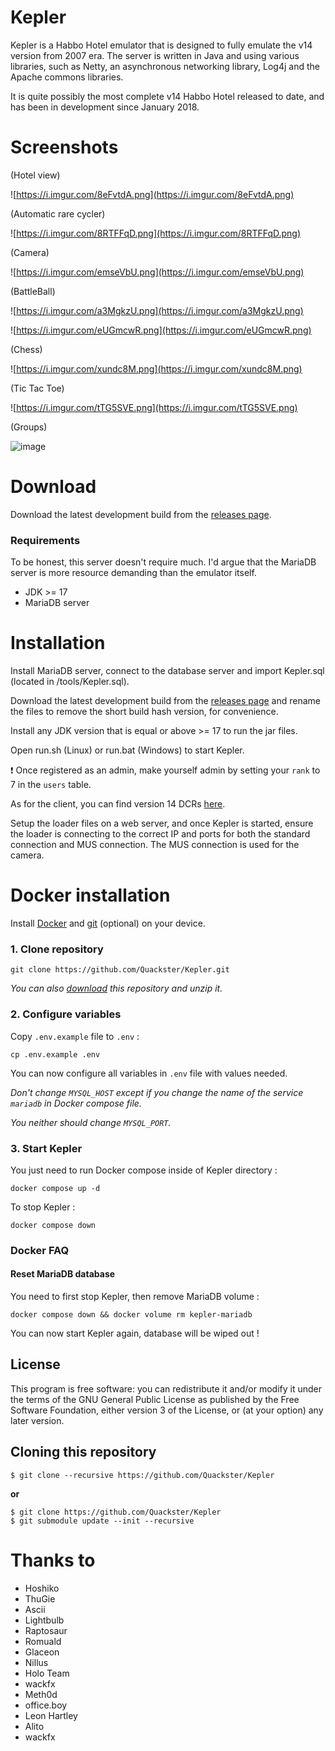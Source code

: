 # Kepler

Kepler is a Habbo Hotel emulator that is designed to fully emulate the v14 version from 2007 era. 
The server is written in Java and using various libraries, such as Netty, an asynchronous networking library, Log4j and the Apache commons libraries.

It is quite possibly the most complete v14 Habbo Hotel released to date, and has been in development since January 2018.

# Screenshots

(Hotel view)

![https://i.imgur.com/8eFvtdA.png](https://i.imgur.com/8eFvtdA.png)

(Automatic rare cycler)

![https://i.imgur.com/8RTFFqD.png](https://i.imgur.com/8RTFFqD.png)

(Camera)

![https://i.imgur.com/emseVbU.png](https://i.imgur.com/emseVbU.png)

(BattleBall)

![https://i.imgur.com/a3MgkzU.png](https://i.imgur.com/a3MgkzU.png)

![https://i.imgur.com/eUGmcwR.png](https://i.imgur.com/eUGmcwR.png)

(Chess)

![https://i.imgur.com/xundc8M.png](https://i.imgur.com/xundc8M.png)

(Tic Tac Toe)

![https://i.imgur.com/tTG5SVE.png](https://i.imgur.com/tTG5SVE.png)

(Groups)

![image](https://github.com/user-attachments/assets/bb623986-99c5-4ca3-89a9-44f571d3b0a7)


# Download

Download the latest development build from the [releases page](https://github.com/Quackster/Kepler/releases).

### Requirements

To be honest, this server doesn't require much. I'd argue that the MariaDB server is more resource demanding than the emulator itself. 

- JDK >= 17
- MariaDB server

# Installation

Install MariaDB server, connect to the database server and import Kepler.sql (located in /tools/Kepler.sql).

Download the latest development build from the [releases page](https://github.com/Quackster/Kepler/releases) and rename the files to remove the short build hash version, for convenience. 

Install any JDK version that is equal or above >= 17 to run the jar files.

Open run.sh (Linux) or run.bat (Windows) to start Kepler.

❗ Once registered as an admin, make yourself admin by setting your ``rank`` to 7 in the ``users`` table.

As for the client, you can find version 14 DCRs [here](https://web.archive.org/web/20220724030154/https://raw.githubusercontent.com/Quackster/Kepler/master/tools/Quackster_v14.zip).

Setup the loader files on a web server, and once Kepler is started, ensure the loader is connecting to the correct IP and ports for both the standard connection and MUS connection. The MUS connection is used for the camera.

# Docker installation

Install [Docker](https://docs.docker.com/engine/install/) and [git](https://git-scm.com/downloads) (optional) on your device.

### 1. Clone repository

```shell
git clone https://github.com/Quackster/Kepler.git
```

_You can also [download](https://github.com/Quackster/Kepler/archive/refs/heads/master.zip) this repository and unzip it._

### 2. Configure variables

Copy `.env.example` file to `.env` :

```shell
cp .env.example .env
```

You can now configure all variables in `.env` file with values needed.

_Don't change `MYSQL_HOST` except if you change the name of the service `mariadb` in Docker compose file._

_You neither should change `MYSQL_PORT`._

### 3. Start Kepler

You just need to run Docker compose inside of Kepler directory :

```shell
docker compose up -d
```

To stop Kepler :

```shell
docker compose down
```

### Docker FAQ

#### Reset MariaDB database

You need to first stop Kepler, then remove MariaDB volume :

```shell
docker compose down && docker volume rm kepler-mariadb
```

You can now start Kepler again, database will be wiped out !

## License

This program is free software: you can redistribute it and/or modify it under the terms of the GNU General Public License as published by the Free Software Foundation, either version 3 of the License, or (at your option) any later version.


## Cloning this repository

```
$ git clone --recursive https://github.com/Quackster/Kepler
```

**or**

```
$ git clone https://github.com/Quackster/Kepler
$ git submodule update --init --recursive
```

# Thanks to

* Hoshiko
* ThuGie
* Ascii
* Lightbulb
* Raptosaur
* Romuald
* Glaceon
* Nillus
* Holo Team
* wackfx
* Meth0d
* office.boy
* Leon Hartley
* Alito
* wackfx
